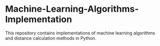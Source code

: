 # Machine-Learning-Algorithms-Implementation
This repository contains implementations of machine learning algorithms and distance calculation methods in Python.
